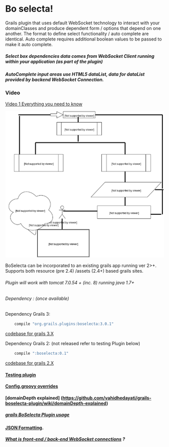 Bo selecta! 
=========

Grails plugin that uses default WebSocket technology to interact with your domainClasses and produce dependent form / options that depend on one another. The format to define select functionality / auto complete are identical. Auto complete requires additional boolean values to be passed to make it auto complete.


##### Select box dependencies data comes from WebSocket Client running within your application (as part of the plugin)
##### AutoComplete input areas use HTML5 dataList, data for dataList provided by backend WebSocket Connection.
 

 ### Video
 
 [Video 1 Everything you need to know ](https://www.youtube.com/watch?v=CFPe9pSFJ3g)
  

![diagram](https://raw.githubusercontent.com/vahidhedayati/grails-boselecta-plugin/grails2/documentation/boselecta.png)


 BoSelecta can be incorporated to an existing grails app running ver 2>+. Supports both resource (pre 2.4) /assets (2.4+) based grails sites.

###### Plugin will work with tomcat 7.0.54 + (inc. 8) running java 1.7+


###### Dependency : (once available)



Dependency Grails 3:
```groovy
    compile "org.grails.plugins:boselecta:3.0.1"
```
[codebase for grails 3.X](https://github.com/vahidhedayati/grails-boselecta-plugin/)

     
Dependency Grails 2: (not released refer to testing Plugin below)     
```groovy
	compile ":boselecta:0.1" 
```
[codebase for grails 2.X](https://github.com/vahidhedayati/grails-boselecta-plugin/tree/grails2)

#### [Testing plugin](https://github.com/vahidhedayati/grails-boselecta-plugin/wiki/Testing-plugin) 

#### [Config.groovy overrides](https://github.com/vahidhedayati/grails-boselecta-plugin/wiki/Config.groovy)

#### [domainDepth explained] (https://github.com/vahidhedayati/grails-boselecta-plugin/wiki/domainDepth-explained)

##### [grails BoSelecta Plugin usage](https://github.com/vahidhedayati/grails-boselecta-plugin/wiki/grails-BoSelecta-Plugin-usage)

#### [JSON Formatting](https://github.com/vahidhedayati/grails-boselecta-plugin/wiki/JSON-Formatting).

##### [What is front-end / back-end WebSocket connections](https://github.com/vahidhedayati/grails-boselecta-plugin/wiki/What-is-front-end---back-end-WebSocket-connections) ?
